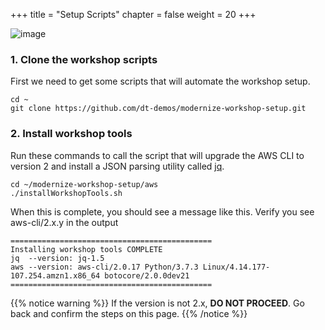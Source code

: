 +++
title = "Setup Scripts"
chapter = false
weight = 20
+++

![image](/images/jess.png)

### 1. Clone the workshop scripts

First we need to get some scripts that will automate the workshop setup.

```
cd ~
git clone https://github.com/dt-demos/modernize-workshop-setup.git
```

### 2. Install workshop tools

Run these commands to call the script that will upgrade the AWS CLI to version 2 and install a JSON parsing utility called [jq](https://stedolan.github.io/jq/).

```
cd ~/modernize-workshop-setup/aws
./installWorkshopTools.sh 
```

When this is complete, you should see a message like this.  Verify you see aws-cli/2.x.y in the output

```
=============================================
Installing workshop tools COMPLETE
jq  --version: jq-1.5
aws --version: aws-cli/2.0.17 Python/3.7.3 Linux/4.14.177-107.254.amzn1.x86_64 botocore/2.0.0dev21
=============================================
```

{{% notice warning %}}
If the version is not 2.x, **DO NOT PROCEED**. Go back and confirm the steps on this page.
{{% /notice %}}
